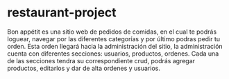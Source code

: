 # restaurant-project

Bon appétit es una sitio web de pedidos de comidas, en el cual te podrás loguear, navegar por las diferentes categorías y por último podras pedir tu orden. Esta orden llegará hacia la administración del sitio, la administración cuenta con diferentes secciones: usuarios, productos, ordenes. Cada una de las secciones tendra su correspondiente crud, podrás agregar productos, editarlos y dar de alta ordenes y usuarios.
